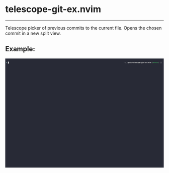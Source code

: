 # telescope-git-ex.nvim
---


Telescope picker of previous commits to the current file. Opens the chosen commit in a new split view.


## Example:

![Demo gif](/assets/demo.gif)
